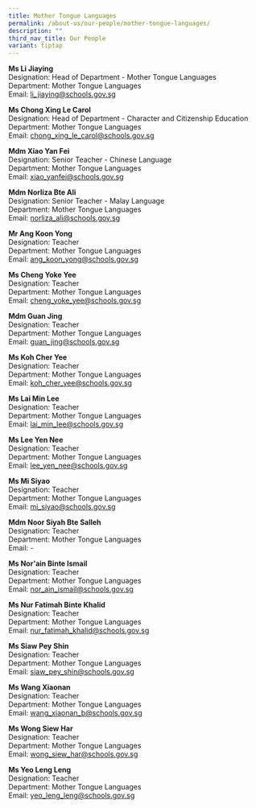 ```yaml
---
title: Mother Tongue Languages
permalink: /about-us/our-people/mother-tongue-languages/
description: ""
third_nav_title: Our People
variant: tiptap
---
```

<p><strong>Ms Li Jiaying</strong>
<br>Designation: Head of Department - Mother Tongue Languages
<br>Department: Mother Tongue Languages
<br>Email: <a href="mailto:li_jiaying@schools.gov.sg" rel="noopener noreferrer nofollow" target="_blank">li_jiaying@schools.gov.sg</a>
</p>
<p><strong>Ms Chong Xing Le Carol</strong>
<br>Designation: Head of Department - Character and Citizenship Education
<br>Department: Mother Tongue Languages
<br>Email: <a href="mailto:chong_xing_le_carol@schools.gov.sg" rel="noopener noreferrer nofollow" target="_blank">chong_xing_le_carol@schools.gov.sg</a>
</p>
<p><strong>Mdm Xiao Yan Fei</strong>
<br>Designation: Senior Teacher - Chinese Language
<br>Department: Mother Tongue Languages
<br>Email: <a href="mailto:xiao_yanfei@schools.gov.sg" rel="noopener noreferrer nofollow" target="_blank">xiao_yanfei@schools.gov.sg</a>
</p>
<p><strong>Mdm Norliza Bte Ali</strong>
<br>Designation: Senior Teacher - Malay Language
<br>Department: Mother Tongue Languages
<br>Email: <a href="mailto:norliza_ali@schools.gov.sg" rel="noopener noreferrer nofollow" target="_blank">norliza_ali@schools.gov.sg</a>
</p>
<p><strong>Mr Ang Koon Yong</strong>
<br>Designation: Teacher
<br>Department: Mother Tongue Languages
<br>Email: <a href="mailto:ang_koon_yong@schools.gov.sg" rel="noopener noreferrer nofollow" target="_blank">ang_koon_yong@schools.gov.sg</a>
</p>
<p><strong>Ms Cheng Yoke Yee</strong>
<br>Designation: Teacher
<br>Department: Mother Tongue Languages
<br>Email: <a href="mailto:cheng_yoke_yee@schools.gov.sg" rel="noopener noreferrer nofollow" target="_blank">cheng_yoke_yee@schools.gov.sg</a>
</p>
<p><strong>Mdm Guan Jing</strong>
<br>Designation: Teacher
<br>Department: Mother Tongue Languages
<br>Email: <a href="mailto:guan_jing@schools.gov.sg" rel="noopener noreferrer nofollow" target="_blank">guan_jing@schools.gov.sg</a>
</p>
<p><strong>Ms Koh Cher Yee</strong>
<br>Designation: Teacher
<br>Department: Mother Tongue Languages
<br>Email: <a href="mailto:koh_cher_yee@schools.gov.sg" rel="noopener noreferrer nofollow" target="_blank">koh_cher_yee@schools.gov.sg</a>
</p>
<p><strong>Ms Lai Min Lee</strong>
<br>Designation: Teacher
<br>Department: Mother Tongue Languages
<br>Email: <a href="mailto:lai_min_lee@schools.gov.sg" rel="noopener noreferrer nofollow" target="_blank">lai_min_lee@schools.gov.sg</a>
</p>
<p><strong>Ms Lee Yen Nee</strong>
<br>Designation: Teacher
<br>Department: Mother Tongue Languages
<br>Email: <a href="mailto:lee_yen_nee@schools.gov.sg" rel="noopener noreferrer nofollow" target="_blank">lee_yen_nee@schools.gov.sg</a>
</p>
<p><strong>Ms Mi Siyao</strong>
<br>Designation: Teacher
<br>Department: Mother Tongue Languages
<br>Email: <a href="mailto:mi_siyao@schools.gov.sg" rel="noopener noreferrer nofollow" target="_blank">mi_siyao@schools.gov.sg</a>
</p>
<p><strong>Mdm Noor Siyah Bte Salleh</strong>
<br>Designation: Teacher
<br>Department: Mother Tongue Languages
<br>Email: -</p>
<p><strong>Ms Nor'ain Binte Ismail</strong>
<br>Designation: Teacher
<br>Department: Mother Tongue Languages
<br>Email: <a href="mailto:nor_ain_ismail@schools.gov.sg" rel="noopener noreferrer nofollow" target="_blank">nor_ain_ismail@schools.gov.sg</a>
</p>
<p><strong>Ms Nur Fatimah Binte Khalid</strong>
<br>Designation: Teacher
<br>Department: Mother Tongue Languages
<br>Email: <a href="mailto:nur_fatimah_khalid@schools.gov.sg" rel="noopener noreferrer nofollow" target="_blank">nur_fatimah_khalid@schools.gov.sg</a>
</p>
<p><strong>Ms Siaw Pey Shin</strong>
<br>Designation: Teacher
<br>Department: Mother Tongue Languages
<br>Email: <a href="mailto:siaw_pey_shin@schools.gov.sg" rel="noopener noreferrer nofollow" target="_blank">siaw_pey_shin@schools.gov.sg</a>
</p>
<p><strong>Ms Wang Xiaonan</strong>
<br>Designation: Teacher
<br>Department: Mother Tongue Languages
<br>Email: <a href="mailto:wang_xiaonan_b@schools.gov.sg" rel="noopener noreferrer nofollow" target="_blank">wang_xiaonan_b@schools.gov.sg</a>
</p>
<p><strong>Ms Wong Siew Har</strong>
<br>Designation: Teacher
<br>Department: Mother Tongue Languages
<br>Email: <a href="mailto:wong_siew_har@schools.gov.sg" rel="noopener noreferrer nofollow" target="_blank">wong_siew_har@schools.gov.sg</a>
</p>
<p><strong>Ms Yeo Leng Leng</strong>
<br>Designation: Teacher
<br>Department: Mother Tongue Languages
<br>Email: <a href="mailto:yeo_leng_leng@schools.gov.sg" rel="noopener noreferrer nofollow" target="_blank">yeo_leng_leng@schools.gov.sg</a>
</p>